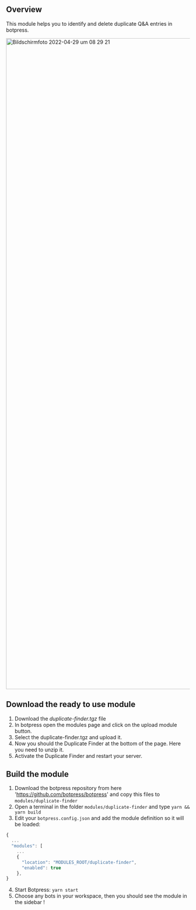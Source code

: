 ## Overview

This module helps you to identify and delete duplicate Q&A entries in botpress.

<img width="1781" alt="Bildschirmfoto 2022-04-29 um 08 29 21" src="https://user-images.githubusercontent.com/22960630/165899165-a18706fa-de0d-4338-8981-a837c56cf07b.png">

## Download the ready to use module

1. Download the _duplicate-finder.tgz_ file
2. In botpress open the modules page and click on the upload module button.
3. Select the duplicate-finder.tgz and upload it.
4. Now you should the Duplicate Finder at the bottom of the page. Here you need to unzip it.
5. Activate the Duplicate Finder and restart your server.

## Build the module

1. Download the botpress repository from here 'https://github.com/botpress/botpress' and copy this files to `modules/duplicate-finder`
2. Open a terminal in the folder `modules/duplicate-finder` and type `yarn && yarn build`
3. Edit your `botpress.config.json` and add the module definition so it will be loaded:

```js
{
  ...
  "modules": [
    ...
    {
      "location": "MODULES_ROOT/duplicate-finder",
      "enabled": true
    },
}
```

4. Start Botpress: `yarn start`
5. Choose any bots in your workspace, then you should see the module in the sidebar !
